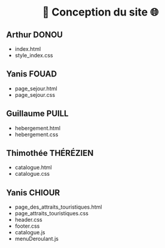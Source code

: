# <p align="center">📝 Conception du site 🌐</p>

## Arthur DONOU
- index.html
- style_index.css

## Yanis FOUAD
- page_sejour.html
- page_sejour.css

## Guillaume PUILL
- hebergement.html
- hebergement.css

## Thimothée THÉRÉZIEN
- catalogue.html
- catalogue.css

## Yanis CHIOUR
- page_des_attraits_touristiques.html
- page_attraits_touristiques.css
- header.css
- footer.css
- catalogue.js
- menuDeroulant.js